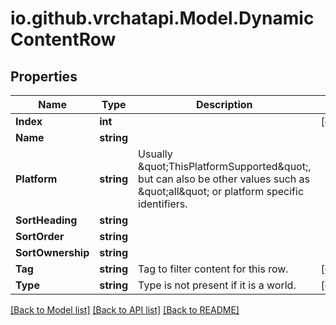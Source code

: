 # io.github.vrchatapi.Model.DynamicContentRow

## Properties

Name | Type | Description | Notes
------------ | ------------- | ------------- | -------------
**Index** | **int** |  | [optional] 
**Name** | **string** |  | 
**Platform** | **string** | Usually \&quot;ThisPlatformSupported\&quot;, but can also be other values such as \&quot;all\&quot; or platform specific identifiers. | 
**SortHeading** | **string** |  | 
**SortOrder** | **string** |  | 
**SortOwnership** | **string** |  | 
**Tag** | **string** | Tag to filter content for this row. | [optional] 
**Type** | **string** | Type is not present if it is a world. | [optional] 

[[Back to Model list]](../README.md#documentation-for-models) [[Back to API list]](../README.md#documentation-for-api-endpoints) [[Back to README]](../README.md)

